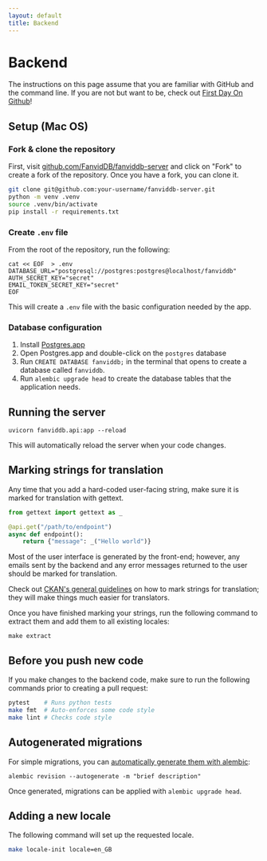 ```yaml
---
layout: default
title: Backend
---
```


# Backend

<div class="alert alert-info" role="alert">
  The instructions on this page assume that you are familiar with GitHub and the command line.
  If you are not but want to be, check out <a href="https://lab.github.com/githubtraining/first-day-on-github">First Day On Github</a>!
</div>

## Setup (Mac OS)

### Fork & clone the repository

First, visit [github.com/FanvidDB/fanviddb-server](https://github.com/FanvidDB/fanviddb-server) and click on "Fork" to create a fork of the repository. Once you have a fork, you can clone it.

```bash
git clone git@github.com:your-username/fanviddb-server.git
python -m venv .venv
source .venv/bin/activate
pip install -r requirements.txt
```

### Create `.env` file

From the root of the repository, run the following:

```
cat << EOF  > .env
DATABASE_URL="postgresql://postgres:postgres@localhost/fanviddb"
AUTH_SECRET_KEY="secret"
EMAIL_TOKEN_SECRET_KEY="secret"
EOF
```

This will create a `.env` file with the basic configuration needed by the app.

### Database configuration
1. Install [Postgres.app](https://postgresapp.com/)
2. Open Postgres.app and double-click on the `postgres` database
3. Run `CREATE DATABASE fanviddb;` in the terminal that opens to create a database called `fanviddb`.
4. Run `alembic upgrade head` to create the database tables that the application needs.

## Running the server

```
uvicorn fanviddb.api:app --reload
```

This will automatically reload the server when your code changes.

## Marking strings for translation

Any time that you add a hard-coded user-facing string, make sure it is marked for translation with gettext.

```python
from gettext import gettext as _

@api.get("/path/to/endpoint")
async def endpoint():
    return {"message": _("Hello world")}
```

Most of the user interface is generated by the front-end; however, any emails sent by the backend and any error messages returned to the user should be marked for translation.

Check out [CKAN's general guidelines](https://docs.ckan.org/en/2.9/contributing/string-i18n.html#general-guidelines-for-internationalizing-strings) on how to mark strings for translation; they will make things much easier for translators.

Once you have finished marking your strings, run the following command to extract them and add them to all existing locales:

```
make extract
```

## Before you push new code

If you make changes to the backend code, make sure to run the following commands prior to creating a pull request:

```bash
pytest    # Runs python tests
make fmt  # Auto-enforces some code style
make lint # Checks code style
```

## Autogenerated migrations

For simple migrations, you can [automatically generate them with alembic](https://alembic.sqlalchemy.org/en/latest/autogenerate.html):

```
alembic revision --autogenerate -m "brief description"
```

Once generated, migrations can be applied with `alembic upgrade head`.

## Adding a new locale

The following command will set up the requested locale.

```bash
make locale-init locale=en_GB
```
